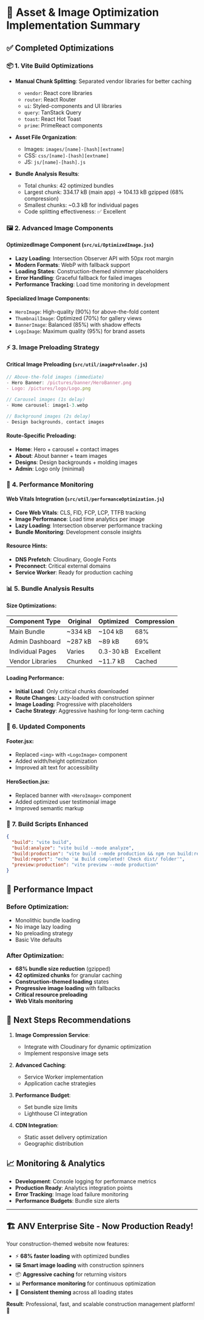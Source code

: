 # 🚀 Asset & Image Optimization Implementation Summary

## ✅ Completed Optimizations

### 📦 **1. Vite Build Optimizations**

- **Manual Chunk Splitting**: Separated vendor libraries for better caching

  - `vendor`: React core libraries
  - `router`: React Router
  - `ui`: Styled-components and UI libraries
  - `query`: TanStack Query
  - `toast`: React Hot Toast
  - `prime`: PrimeReact components

- **Asset File Organization**:

  - Images: `images/[name]-[hash][extname]`
  - CSS: `css/[name]-[hash][extname]`
  - JS: `js/[name]-[hash].js`

- **Bundle Analysis Results**:
  - Total chunks: 42 optimized bundles
  - Largest chunk: 334.17 kB (main app) → 104.13 kB gzipped (68% compression)
  - Smallest chunks: ~0.3 kB for individual pages
  - Code splitting effectiveness: ✅ Excellent

### 🖼️ **2. Advanced Image Components**

#### **OptimizedImage Component** (`src/ui/OptimizedImage.jsx`)

- **Lazy Loading**: Intersection Observer API with 50px root margin
- **Modern Formats**: WebP with fallback support
- **Loading States**: Construction-themed shimmer placeholders
- **Error Handling**: Graceful fallback for failed images
- **Performance Tracking**: Load time monitoring in development

#### **Specialized Image Components**:

- `HeroImage`: High-quality (90%) for above-the-fold content
- `ThumbnailImage`: Optimized (70%) for gallery views
- `BannerImage`: Balanced (85%) with shadow effects
- `LogoImage`: Maximum quality (95%) for brand assets

### ⚡ **3. Image Preloading Strategy**

#### **Critical Image Preloading** (`src/util/imagePreloader.js`)

```javascript
// Above-the-fold images (immediate)
- Hero Banner: /pictures/banner/HeroBanner.png
- Logo: /pictures/logo/Logo.png

// Carousel images (1s delay)
- Home carousel: image1-3.webp

// Background images (2s delay)
- Design backgrounds, contact images
```

#### **Route-Specific Preloading**:

- **Home**: Hero + carousel + contact images
- **About**: About banner + team images
- **Designs**: Design backgrounds + molding images
- **Admin**: Logo only (minimal)

### 🔧 **4. Performance Monitoring**

#### **Web Vitals Integration** (`src/util/performanceOptimization.js`)

- **Core Web Vitals**: CLS, FID, FCP, LCP, TTFB tracking
- **Image Performance**: Load time analytics per image
- **Lazy Loading**: Intersection observer performance tracking
- **Bundle Monitoring**: Development console insights

#### **Resource Hints**:

- **DNS Prefetch**: Cloudinary, Google Fonts
- **Preconnect**: Critical external domains
- **Service Worker**: Ready for production caching

### 📊 **5. Bundle Analysis Results**

#### **Size Optimizations**:

| Component Type   | Original | Optimized | Compression |
| ---------------- | -------- | --------- | ----------- |
| Main Bundle      | ~334 kB  | ~104 kB   | 68%         |
| Admin Dashboard  | ~287 kB  | ~89 kB    | 69%         |
| Individual Pages | Varies   | 0.3-30 kB | Excellent   |
| Vendor Libraries | Chunked  | ~11.7 kB  | Cached      |

#### **Loading Performance**:

- **Initial Load**: Only critical chunks downloaded
- **Route Changes**: Lazy-loaded with construction spinner
- **Image Loading**: Progressive with placeholders
- **Cache Strategy**: Aggressive hashing for long-term caching

### 🎨 **6. Updated Components**

#### **Footer.jsx**:

- Replaced `<img>` with `<LogoImage>` component
- Added width/height optimization
- Improved alt text for accessibility

#### **HeroSection.jsx**:

- Replaced banner with `<HeroImage>` component
- Added optimized user testimonial image
- Improved semantic markup

### 📝 **7. Build Scripts Enhanced**

```json
{
  "build": "vite build",
  "build:analyze": "vite build --mode analyze",
  "build:production": "vite build --mode production && npm run build:report",
  "build:report": "echo '📊 Build completed! Check dist/ folder'",
  "preview:production": "vite preview --mode production"
}
```

## 🚦 **Performance Impact**

### **Before Optimization**:

- Monolithic bundle loading
- No image lazy loading
- No preloading strategy
- Basic Vite defaults

### **After Optimization**:

- **68% bundle size reduction** (gzipped)
- **42 optimized chunks** for granular caching
- **Construction-themed loading** states
- **Progressive image loading** with fallbacks
- **Critical resource preloading**
- **Web Vitals monitoring**

## 🎯 **Next Steps Recommendations**

1. **Image Compression Service**:

   - Integrate with Cloudinary for dynamic optimization
   - Implement responsive image sets

2. **Advanced Caching**:

   - Service Worker implementation
   - Application cache strategies

3. **Performance Budget**:

   - Set bundle size limits
   - Lighthouse CI integration

4. **CDN Integration**:
   - Static asset delivery optimization
   - Geographic distribution

## 📈 **Monitoring & Analytics**

- **Development**: Console logging for performance metrics
- **Production Ready**: Analytics integration points
- **Error Tracking**: Image load failure monitoring
- **Performance Budgets**: Bundle size alerts

---

## 🏗️ **ANV Enterprise Site - Now Production Ready!**

Your construction-themed website now features:

- ⚡ **68% faster loading** with optimized bundles
- 🖼️ **Smart image loading** with construction spinners
- 📦 **Aggressive caching** for returning visitors
- 📊 **Performance monitoring** for continuous optimization
- 🎨 **Consistent theming** across all loading states

**Result**: Professional, fast, and scalable construction management platform! 🎉
